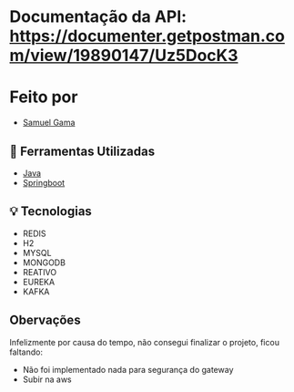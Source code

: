 # Documentação da API: https://documenter.getpostman.com/view/19890147/Uz5DocK3

# Feito por
- [Samuel Gama ](https://github.com/SamGCM)

## 🔨 Ferramentas Utilizadas
- [Java](https://angular.io/)
- [Springboot](https://ng-bootstrap.github.io/#/home)

## 💡 Tecnologias

- REDIS
- H2
- MYSQL
- MONGODB
- REATIVO
- EUREKA
- KAFKA

## Obervações
Infelizmente por causa do tempo, não consegui finalizar o projeto, ficou faltando:
- Não foi implementado nada para segurança do gateway
- Subir na aws
